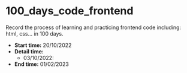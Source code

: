 # 100_days_code_frontend
Record the process of learning and practicing frontend code including: html, css... in 100 days.
- **Start time:** 20/10/2022
- **Detail time:**
  - 03/10/2022:
- **End time:** 01/02/2023
